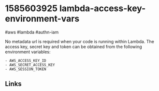 # 1585603925 lambda-access-key-environment-vars
#aws #lambda #authn-iam

No metadata url is required when your code is running within Lambda.
The access key, secret key and token can be obtained from the following environment variables:
```
- AWS_ACCESS_KEY_ID
- AWS_SECRET_ACCESS_KEY
- AWS_SESSION_TOKEN
```   

## Links

